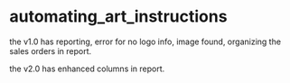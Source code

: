# automating_art_instructions



the v1.0 has reporting, error for no logo info, image found, organizing the sales orders in report.

the v2.0 has enhanced columns in report.